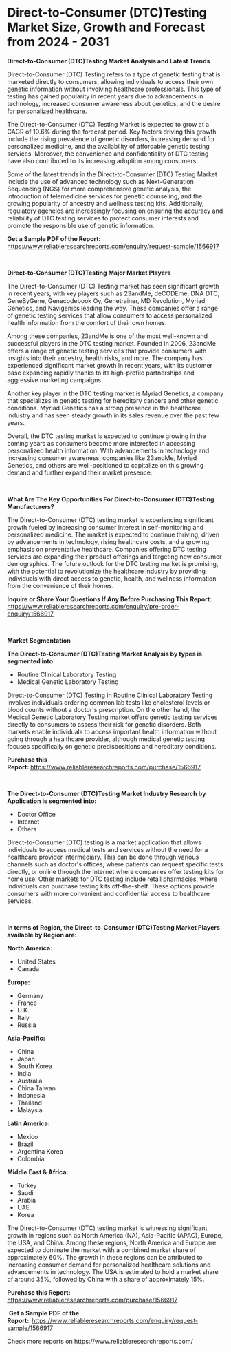<p><h1>Direct-to-Consumer (DTC)Testing Market Size, Growth and Forecast from 2024 - 2031</h1></p><p><strong>Direct-to-Consumer (DTC)Testing Market Analysis and Latest Trends</strong></p>
<p><p>Direct-to-Consumer (DTC) Testing refers to a type of genetic testing that is marketed directly to consumers, allowing individuals to access their own genetic information without involving healthcare professionals. This type of testing has gained popularity in recent years due to advancements in technology, increased consumer awareness about genetics, and the desire for personalized healthcare.</p><p>The Direct-to-Consumer (DTC) Testing Market is expected to grow at a CAGR of 10.6% during the forecast period. Key factors driving this growth include the rising prevalence of genetic disorders, increasing demand for personalized medicine, and the availability of affordable genetic testing services. Moreover, the convenience and confidentiality of DTC testing have also contributed to its increasing adoption among consumers.</p><p>Some of the latest trends in the Direct-to-Consumer (DTC) Testing Market include the use of advanced technology such as Next-Generation Sequencing (NGS) for more comprehensive genetic analysis, the introduction of telemedicine services for genetic counseling, and the growing popularity of ancestry and wellness testing kits. Additionally, regulatory agencies are increasingly focusing on ensuring the accuracy and reliability of DTC testing services to protect consumer interests and promote the responsible use of genetic information.</p></p>
<p><strong>Get a Sample PDF of the Report:&nbsp;</strong> <a href="https://www.reliableresearchreports.com/enquiry/request-sample/1566917">https://www.reliableresearchreports.com/enquiry/request-sample/1566917</a></p>
<p>&nbsp;</p>
<p><strong>Direct-to-Consumer (DTC)Testing Major Market Players</strong></p>
<p><p>The Direct-to-Consumer (DTC) Testing market has seen significant growth in recent years, with key players such as 23andMe, deCODEme, DNA DTC, GeneByGene, Genecodebook Oy, Genetrainer, MD Revolution, Myriad Genetics, and Navigenics leading the way. These companies offer a range of genetic testing services that allow consumers to access personalized health information from the comfort of their own homes.</p><p>Among these companies, 23andMe is one of the most well-known and successful players in the DTC testing market. Founded in 2006, 23andMe offers a range of genetic testing services that provide consumers with insights into their ancestry, health risks, and more. The company has experienced significant market growth in recent years, with its customer base expanding rapidly thanks to its high-profile partnerships and aggressive marketing campaigns.</p><p>Another key player in the DTC testing market is Myriad Genetics, a company that specializes in genetic testing for hereditary cancers and other genetic conditions. Myriad Genetics has a strong presence in the healthcare industry and has seen steady growth in its sales revenue over the past few years.</p><p>Overall, the DTC testing market is expected to continue growing in the coming years as consumers become more interested in accessing personalized health information. With advancements in technology and increasing consumer awareness, companies like 23andMe, Myriad Genetics, and others are well-positioned to capitalize on this growing demand and further expand their market presence.</p></p>
<p>&nbsp;</p>
<p><strong>What Are The Key Opportunities For Direct-to-Consumer (DTC)Testing Manufacturers?</strong></p>
<p><p>The Direct-to-Consumer (DTC) testing market is experiencing significant growth fueled by increasing consumer interest in self-monitoring and personalized medicine. The market is expected to continue thriving, driven by advancements in technology, rising healthcare costs, and a growing emphasis on preventative healthcare. Companies offering DTC testing services are expanding their product offerings and targeting new consumer demographics. The future outlook for the DTC testing market is promising, with the potential to revolutionize the healthcare industry by providing individuals with direct access to genetic, health, and wellness information from the convenience of their homes.</p></p>
<p><strong>Inquire or Share Your Questions If Any Before Purchasing This Report:</strong> <a href="https://www.reliableresearchreports.com/enquiry/pre-order-enquiry/1566917">https://www.reliableresearchreports.com/enquiry/pre-order-enquiry/1566917</a></p>
<p>&nbsp;</p>
<p><strong>Market Segmentation</strong></p>
<p><strong>The Direct-to-Consumer (DTC)Testing Market Analysis by types is segmented into:</strong></p>
<p><ul><li>Routine Clinical Laboratory Testing</li><li>Medical Genetic Laboratory Testing</li></ul></p>
<p><p>Direct-to-Consumer (DTC) Testing in Routine Clinical Laboratory Testing involves individuals ordering common lab tests like cholesterol levels or blood counts without a doctor's prescription. On the other hand, the Medical Genetic Laboratory Testing market offers genetic testing services directly to consumers to assess their risk for genetic disorders. Both markets enable individuals to access important health information without going through a healthcare provider, although medical genetic testing focuses specifically on genetic predispositions and hereditary conditions.</p></p>
<p><strong>Purchase this Report:&nbsp;</strong><a href="https://www.reliableresearchreports.com/purchase/1566917">https://www.reliableresearchreports.com/purchase/1566917</a></p>
<p>&nbsp;</p>
<p><strong>The Direct-to-Consumer (DTC)Testing Market Industry Research by Application is segmented into:</strong></p>
<p><ul><li>Doctor Office</li><li>Internet</li><li>Others</li></ul></p>
<p><p>Direct-to-Consumer (DTC) testing is a market application that allows individuals to access medical tests and services without the need for a healthcare provider intermediary. This can be done through various channels such as doctor's offices, where patients can request specific tests directly, or online through the Internet where companies offer testing kits for home use. Other markets for DTC testing include retail pharmacies, where individuals can purchase testing kits off-the-shelf. These options provide consumers with more convenient and confidential access to healthcare services.</p></p>
<p>&nbsp;</p>
<p><strong>In terms of Region, the Direct-to-Consumer (DTC)Testing Market Players available by Region are:</strong></p>
<p>
    <p> <strong> North America: </strong>
        <ul>
            <li>United States</li>
            <li>Canada</li>
        </ul>
        </p> 
    <p> <strong> Europe: </strong>
        <ul>
            <li>Germany</li>
            <li>France</li>
            <li>U.K.</li>
            <li>Italy</li>
            <li>Russia</li>
        </ul>
        </p> 
    <p> <strong> Asia-Pacific: </strong>
        <ul>
            <li>China</li>
            <li>Japan</li>
            <li>South Korea</li>
            <li>India</li>
            <li>Australia</li>
            <li>China Taiwan</li>
            <li>Indonesia</li>
            <li>Thailand</li>
            <li>Malaysia</li>
        </ul>
        </p> 
    <p> <strong> Latin America: </strong>
        <ul>
            <li>Mexico</li>
            <li>Brazil</li>
            <li>Argentina Korea</li>
            <li>Colombia</li>
        </ul>
        </p> 
    <p> <strong> Middle East & Africa: </strong>
        <ul>
            <li>Turkey</li>
            <li>Saudi</li>
            <li>Arabia</li>
            <li>UAE</li>
            <li>Korea</li>
        </ul>
    </p>
    </p>
<p><p>The Direct-to-Consumer (DTC) testing market is witnessing significant growth in regions such as North America (NA), Asia-Pacific (APAC), Europe, the USA, and China. Among these regions, North America and Europe are expected to dominate the market with a combined market share of approximately 60%. The growth in these regions can be attributed to increasing consumer demand for personalized healthcare solutions and advancements in technology. The USA is estimated to hold a market share of around 35%, followed by China with a share of approximately 15%.</p></p>
<p><strong>Purchase this Report: </strong><a href="https://www.reliableresearchreports.com/purchase/1566917">https://www.reliableresearchreports.com/purchase/1566917</a></p>
<p>&nbsp;<strong>Get a Sample PDF of the Report:&nbsp;&nbsp;</strong><a href="https://www.reliableresearchreports.com/enquiry/request-sample/1566917">https://www.reliableresearchreports.com/enquiry/request-sample/1566917</a></p>
<p><strong></strong></p>
<p>Check more reports on https://www.reliableresearchreports.com/</p>